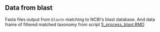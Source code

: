 ## Data from blast


Fasta files output from `blastn` matching to NCBI's blast database. And data frame of filtered matched taxonomy from script [5_process_blast.RMD](scripts_sequencing/5_process_blast.Rmd)
